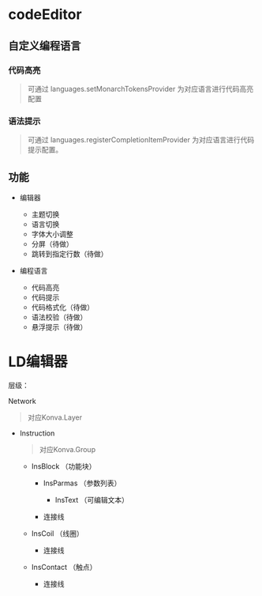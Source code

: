 # codeEditor

## 自定义编程语言

### 代码高亮

> 可通过 languages.setMonarchTokensProvider 为对应语言进行代码高亮配置

### 语法提示

> 可通过 languages.registerCompletionItemProvider 为对应语言进行代码提示配置。

## 功能

- 编辑器

  - 主题切换
  - 语言切换
  - 字体大小调整
  - 分屏（待做）
  - 跳转到指定行数（待做）

- 编程语言
  - 代码高亮
  - 代码提示
  - 代码格式化（待做）
  - 语法校验（待做）
  - 悬浮提示（待做）

# LD编辑器

层级：

Network

> 对应Konva.Layer

- Instruction

  > 对应Konva.Group

  - InsBlock （功能块）

    - InsParmas （参数列表）

      - InsText （可编辑文本）

    - 连接线

  - InsCoil （线圈）
    - 连接线
  - InsContact （触点）
    - 连接线
